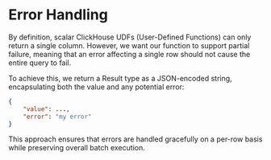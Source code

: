# Error Handling

By definition, scalar ClickHouse UDFs (User-Defined Functions) can only return a single column. However, we want our function to support partial failure, meaning that an error affecting a single row should not cause the entire query to fail.

To achieve this, we return a Result type as a JSON-encoded string, encapsulating both the value and any potential error:

```json
{
    "value": ...,
    "error": "my error"
}
````

This approach ensures that errors are handled gracefully on a per-row basis while preserving overall batch execution.
